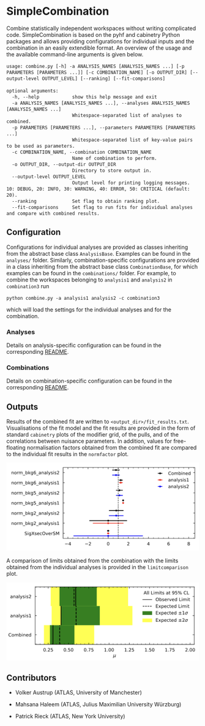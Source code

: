 # SimpleCombination

Combine statistically independent workspaces without writing complicated code. SimpleCombination is based on the pyhf and cabinetry Python packages and allows providing configurations for individual inputs and the combination in an easily extendible format. An overview of the usage and the available command-line arguments is given below.

```
usage: combine.py [-h] -a ANALYSIS_NAMES [ANALYSIS_NAMES ...] [-p PARAMETERS [PARAMETERS ...]] [-c COMBINATION_NAME] [-o OUTPUT_DIR] [--output-level OUTPUT_LEVEL] [--ranking] [--fit-comparisons]

optional arguments:
  -h, --help            show this help message and exit
  -a ANALYSIS_NAMES [ANALYSIS_NAMES ...], --analyses ANALYSIS_NAMES [ANALYSIS_NAMES ...]
                        Whitespace-separated list of analyses to combined.
  -p PARAMETERS [PARAMETERS ...], --parameters PARAMETERS [PARAMETERS ...]
                        Whitespace-separated list of key-value pairs to be used as parameters.
  -c COMBINATION_NAME, --combination COMBINATION_NAME
                        Name of combination to perform.
  -o OUTPUT_DIR, --output-dir OUTPUT_DIR
                        Directory to store output in.
  --output-level OUTPUT_LEVEL
                        Output level for printing logging messages. 10: DEBUG, 20: INFO, 30: WARNING, 40: ERROR, 50: CRITICAL (default: 20).
  --ranking             Set flag to obtain ranking plot.
  --fit-comparisons     Set flag to run fits for individual analyses and compare with combined results.
```

## Configuration

Configurations for individual analyses are provided as classes inheriting from the abstract base class `AnalysisBase`. Examples can be found in the `analyses/` folder.
Similarly, combination-specific configurations are provided in a class inheriting from the abstract base class `CombinationBase`, for which examples can be found in the `combinations/` folder.
For example, to combine the workspaces belonging to `analysis1` and `analysis2` in `combination3` run

```
python combine.py -a analysis1 analysis2 -c combination3
```

which will load the settings for the individual analyses and for the combination.

### Analyses

Details on analysis-specific configuration can be found in the corresponding [README](analyses/README.md).


### Combinations

Details on combination-specific configuration can be found in the corresponding [README](combinations/README.md).

## Outputs

Results of the combined fit are written to `<output_dir>/fit_results.txt`. Visualisations of the fit model and the fit results are provided in the form of standard `cabinetry` plots of the modifier grid, of the pulls, and of the correlations between nuisance parameters. In addition, values for free-floating normalisation factors obtained from the combined fit are compared to the individual fit results in the `normfactor` plot.

![example of normfactor plot](test/examples/normfactors.png)

A comparison of limits obtained from the combination with the limits obtained from the individual analyses is provided in the `limitcomparison` plot.

![example of limit comparison plot](test/examples/limitcomparison.png)

## Contributors

- Volker Austrup (ATLAS, University of Manchester)

- Mahsana Haleem (ATLAS, Julius Maximilian University Würzburg)

- Patrick Rieck (ATLAS, New York University)